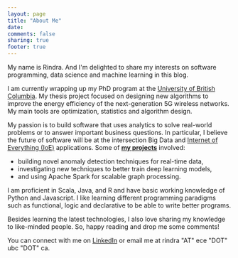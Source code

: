 ```yaml
---
layout: page
title: "About Me"
date: 
comments: false
sharing: true
footer: true
---
```


My name is Rindra. And I'm delighted to share my interests on software programming, data science and machine learning in this blog.

I am currently wrapping up my PhD program at the [University of British Columbia](https://www.ubc.ca/). My thesis project focused on designing new algorithms to improve the energy efficiency of the next-generation 5G wireless networks. My main tools are optimization, statistics and algorithm design. 

My passion is to build software that uses analytics to solve real-world problems or to answer important business questions. In particular, I believe the future of software will be at the intersection Big Data and [Internet of Everything (IoE)](https://en.wikipedia.org/wiki/Internet_of_Things) applications. Some of [**my projects**](http://giocode.github.io/projects/index.html) involved: 

- building novel anomaly detection techniques for real-time data,
- investigating new techniques to better train deep learning models,
- and using Apache Spark for scalable graph processing.

I am proficient in Scala, Java, and R and have basic working knowledge of Python and Javascript. I like learning different programming paradigms such as functional, logic and declarative to be able to write better programs. 

Besides learning the latest technologies, I also love sharing my knowledge to like-minded people. So, happy reading and drop me some comments! 

You can connect with me on [LinkedIn](https://www.linkedin.com/in/rindranirina) or email me at rindra "AT" ece "DOT" ubc "DOT" ca.